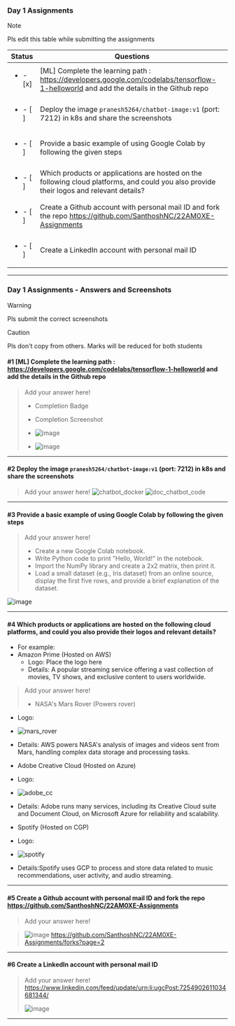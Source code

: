 ### Day 1 Assignments

> [!NOTE]
> Pls edit this table while submitting the assignments

| Status         | Questions     | 
|----------------|---------------|
| <ul><li>- [x] </li></ul> | [ML] Complete the learning path : https://developers.google.com/codelabs/tensorflow-1-helloworld and add the details in the Github repo |
| <ul><li>- [ ] </li></ul> | Deploy the image `pranesh5264/chatbot-image:v1` (port: 7212) in k8s and share the screenshots |
| <ul><li>- [ ] </li></ul> | Provide a basic example of using Google Colab by following the given steps  |
| <ul><li>- [ ] </li></ul> | Which products or applications are hosted on the following cloud platforms, and could you also provide their logos and relevant details?  |
| <ul><li>- [ ] </li></ul> | Create a Github account with personal mail ID and fork the repo https://github.com/SanthoshNC/22AM0XE-Assignments  |
| <ul><li>- [ ] </li></ul> | Create a LinkedIn account with personal mail ID  |


***

### Day 1 Assignments - Answers and Screenshots

> [!WARNING]
> Pls submit the correct screenshots

> [!CAUTION]
> Pls don't copy from others. Marks will be reduced for both students

#### #1 [ML] Complete the learning path : https://developers.google.com/codelabs/tensorflow-1-helloworld and add the details in the Github repo
> Add your answer here!
> - Completion Badge
> - Completion Screenshot
>
> - ![image](https://github.com/user-attachments/assets/f8671783-be8d-446e-ac69-0be1496b3253)
> - ![image](https://github.com/user-attachments/assets/9d189cc9-9100-4715-8e05-9593e6431d0e)



***

#### #2 Deploy the image `pranesh5264/chatbot-image:v1` (port: 7212) in k8s and share the screenshots
> Add your answer here!
![chatbot_docker](https://github.com/user-attachments/assets/d5f7f335-91f9-4676-9cae-a74405bcf6af)
> ![doc_chatbot_code](https://github.com/user-attachments/assets/9363fa9c-c2f8-4e43-ac43-c4bf3cbbe07a)


***

#### #3 Provide a basic example of using Google Colab by following the given steps
> Add your answer here!
> - Create a new Google Colab notebook.
> - Write Python code to print "Hello, World!" in the notebook.
> - Import the NumPy library and create a 2x2 matrix, then print it.
> - Load a small dataset (e.g., Iris dataset) from an online source, display the first five rows, and provide a brief explanation of the dataset.


![image](https://github.com/user-attachments/assets/5325d639-b5eb-44d0-92c1-e028f92eca24)

***

#### #4 Which products or applications are hosted on the following cloud platforms, and could you also provide their logos and relevant details? 
- For example:
- Amazon Prime (Hosted on AWS)
  - Logo: Place the logo here
  - Details: A popular streaming service offering a vast collection of movies, TV shows, and exclusive content to users worldwide.

> Add your answer here!
>
> - NASA's Mars Rover (Powers rover)
- Logo:
- ![mars_rover](https://github.com/user-attachments/assets/23c17271-17c4-460c-80f2-ff8a6b5dd0ee)
- Details: AWS powers NASA's analysis of images and videos sent from Mars, handling complex data storage and processing tasks.


- Adobe Creative Cloud (Hosted on Azure)
- Logo:
- ![adobe_cc](https://github.com/user-attachments/assets/dbc41c8a-3a2f-4bda-8ffa-08d9aa63be42)
- Details: Adobe runs many services, including its Creative Cloud suite and Document Cloud, on Microsoft Azure for reliability and scalability.



- Spotify (Hosted on CGP)
- Logo:
- ![spotify](https://github.com/user-attachments/assets/ccd3cf8d-49cf-4856-847c-094fb0ea9d26)
- Details:Spotify uses GCP to process and store data related to music recommendations, user activity, and audio streaming.

***

#### #5 Create a Github account with personal mail ID and fork the repo https://github.com/SanthoshNC/22AM0XE-Assignments
> Add your answer here!

> ![image](https://github.com/user-attachments/assets/373a9684-744e-42f1-abd4-e0e8746cb465)
https://github.com/SanthoshNC/22AM0XE-Assignments/forks?page=2
***

#### #6 Create a LinkedIn account with personal mail ID
> Add your answer here!
https://www.linkedin.com/feed/update/urn:li:ugcPost:7254902611034681344/
>
> ![image](https://github.com/user-attachments/assets/4621ed5a-3210-4998-b25f-b87c42b0e635)

***
